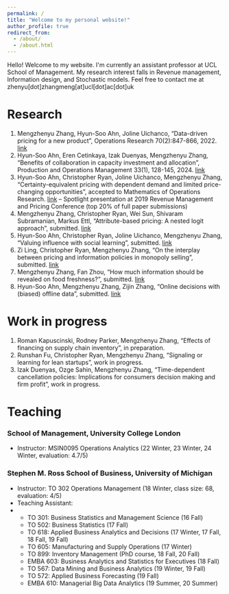 ```yaml
---
permalink: /
title: "Welcome to my personal website!"
author_profile: true
redirect_from: 
  - /about/
  - /about.html
---
```


Hello! Welcome to my website. I'm currently an assistant professor at UCL School of Management. My research interest falls in Revenue management, Information design, and Stochastic models. Feel free to contact me at zhenyu[dot]zhangmeng[at]ucl[dot]ac[dot]uk

Research
======
1. Mengzhenyu Zhang, Hyun-Soo Ahn, Joline Uichanco, “Data-driven pricing for a new product”, Operations Research 70(2):847-866, 2022. [link](https://pubsonline.informs.org/doi/abs/10.1287/opre.2021.2204)
2. Hyun-Soo Ahn, Eren Cetinkaya, Izak Duenyas, Mengzhenyu Zhang, “Benefits of collaboration in capacity investment and allocation”, Production and Operations Management 33(1), 128-145, 2024. [link](https://journals.sagepub.com/doi/10.1177/10591478231224918)
3. Hyun-Soo Ahn, Christopher Ryan, Joline Uichanco, Mengzhenyu Zhang, “Certainty-equivalent pricing with dependent demand and limited price-changing opportunities”, accepted to Mathematics of Operations Research. [link](https://pubsonline.informs.org/doi/abs/10.1287/moor.2022.0330)
– Spotlight presentation at 2019 Revenue Management and Pricing Conference (top 20% of full paper submissions)
4. Mengzhenyu Zhang, Christopher Ryan, Wei Sun, Shivaram Subramanian, Markus Ettl, “Attribute-based pricing: A nested logit approach”, submitted. [link](https://papers.ssrn.com/sol3/papers.cfm?abstract_id=4258247)
5. Hyun-Soo Ahn, Christopher Ryan, Joline Uichanco, Mengzhenyu Zhang, “Valuing influence with social learning”, submitted. [link](https://papers.ssrn.com/sol3/papers.cfm?abstract_id=4527310)
6. Zi Ling, Christopher Ryan, Mengzhenyu Zhang, “On the interplay between pricing and information policies in monopoly selling”, submitted. [link](https://papers.ssrn.com/sol3/papers.cfm?abstract_id=5047585)
7. Mengzhenyu Zhang, Fan Zhou, “How much information should be revealed on food freshness?”, submitted. [link](https://papers.ssrn.com/sol3/papers.cfm?abstract_id=5378554)
8. Hyun-Soo Ahn, Mengzhenyu Zhang, Zijin Zhang, “Online decisions with (biased) offline data”, submitted. [link](https://papers.ssrn.com/sol3/papers.cfm?abstract_id=5350921)

Work in progress
======
1. Roman Kapuscinski, Rodney Parker, Mengzhenyu Zhang, “Effects of financing on supply chain inventory”, in preparation.
2. Runshan Fu, Christopher Ryan, Mengzhenyu Zhang, “Signaling or learning for lean startups”, work in progress.
3. Izak Duenyas, Ozge Sahin, Mengzhenyu Zhang, “Time-dependent cancellation policies: Implications for consumers decision making and firm profit”, work in progress.

Teaching
======
### School of Management, University College London
- Instructor: MSIN0095 Operations Analytics (22 Winter, 23 Winter, 24 Winter, evaluation: 4.7/5)
### Stephen M. Ross School of Business, University of Michigan
- Instructor: TO 302 Operations Management (18 Winter, class size: 68, evaluation: 4/5)
- Teaching Assistant:
- * TO 301: Business Statistics and Management Science (16 Fall)
  * TO 502: Business Statistics (17 Fall)
  * TO 618: Applied Business Analytics and Decisions (17 Winter, 17 Fall, 18 Fall, 19 Fall)
  * TO 605: Manufacturing and Supply Operations (17 Winter)
  * TO 899: Inventory Management (PhD course, 18 Fall, 20 Fall)
  * EMBA 603: Business Analytics and Statistics for Executives (18 Fall)
  * TO 567: Data Mining and Business Analytics (19 Winter, 19 Fall)
  * TO 572: Applied Business Forecasting (19 Fall)
  * EMBA 610: Managerial Big Data Analytics (19 Summer, 20 Summer)
